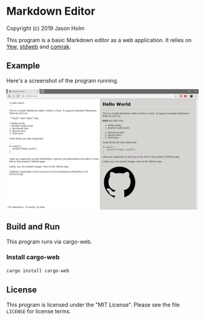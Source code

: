 # Markdown Editor
Copyright (c) 2019 Jason Holm

This program is a basic Markdown editor as a web application.
It relies on [Yew](https://github.com/yewstack/yew), [stdweb](https://github.com/koute/stdweb) and [comrak](https://github.com/kivikakk/comrak).

## Example
Here's a screenshot of the program running.

![example](./md-editor-example.png)

## Build and Run
This program runs via cargo-web.

### Install cargo-web
```bash
cargo install cargo-web
```

## License

This program is licensed under the "MIT License". Please
see the file `LICENSE` for license terms.
